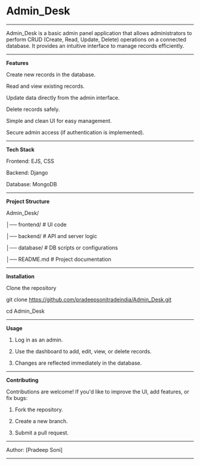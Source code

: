 # Admin_Desk

---

Admin_Desk is a basic admin panel application that allows administrators to perform CRUD (Create, Read, Update, Delete) operations on a connected database.
It provides an intuitive interface to manage records efficiently.

---

**Features**

Create new records in the database.

Read and view existing records.

Update data directly from the admin interface.

Delete records safely.

Simple and clean UI for easy management.

Secure admin access (if authentication is implemented).

---

**Tech Stack**

Frontend: EJS, CSS

Backend: Django

Database: MongoDB

---

**Project Structure**

Admin_Desk/

│── frontend/       # UI code

│── backend/        # API and server logic

│── database/       # DB scripts or configurations

│── README.md       # Project documentation


---

**Installation**

Clone the repository

git clone https://github.com/pradeepsonitradeindia/Admin_Desk.git

cd Admin_Desk

---

**Usage**

1. Log in as an admin.


2. Use the dashboard to add, edit, view, or delete records.


3. Changes are reflected immediately in the database.


---

**Contributing**

Contributions are welcome!
If you'd like to improve the UI, add features, or fix bugs:

1. Fork the repository.


2. Create a new branch.


3. Submit a pull request.

---

Author: [Pradeep Soni]


---
